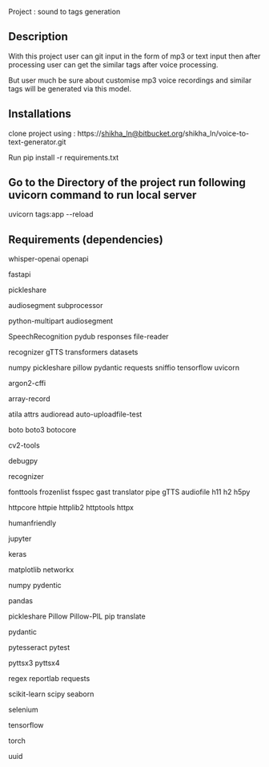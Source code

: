 Project : sound to tags generation

## Description

With this project user can git input in the form of mp3 or text input then after processing user can get the similar tags after voice processing.

But user much be sure about customise mp3 voice recordings and similar tags will be generated via this model.

## Installations

clone project using :  https://shikha_ln@bitbucket.org/shikha_ln/voice-to-text-generator.git

Run pip install -r requirements.txt

## Go to the Directory of the project run following uvicorn command to run local server

uvicorn tags:app --reload

## Requirements (dependencies)


whisper-openai
openapi

fastapi

pickleshare

audiosegment
subprocessor

python-multipart
audiosegment

SpeechRecognition
pydub
responses
file-reader

recognizer
gTTS
transformers
datasets

numpy
pickleshare
pillow
pydantic
requests
sniffio
tensorflow
uvicorn

argon2-cffi

array-record

atila
attrs
audioread
auto-uploadfile-test

boto
boto3
botocore

cv2-tools

debugpy

recognizer

fonttools
frozenlist
fsspec
gast
translator
pipe
gTTS
audiofile
h11
h2
h5py

httpcore
httpie
httplib2
httptools
httpx

humanfriendly

jupyter

keras

matplotlib
networkx

numpy
pydentic

pandas

pickleshare
Pillow
Pillow-PIL
pip
translate

pydantic

pytesseract
pytest

pyttsx3
pyttsx4

regex
reportlab
requests

scikit-learn
scipy
seaborn

selenium

tensorflow

torch

uuid
